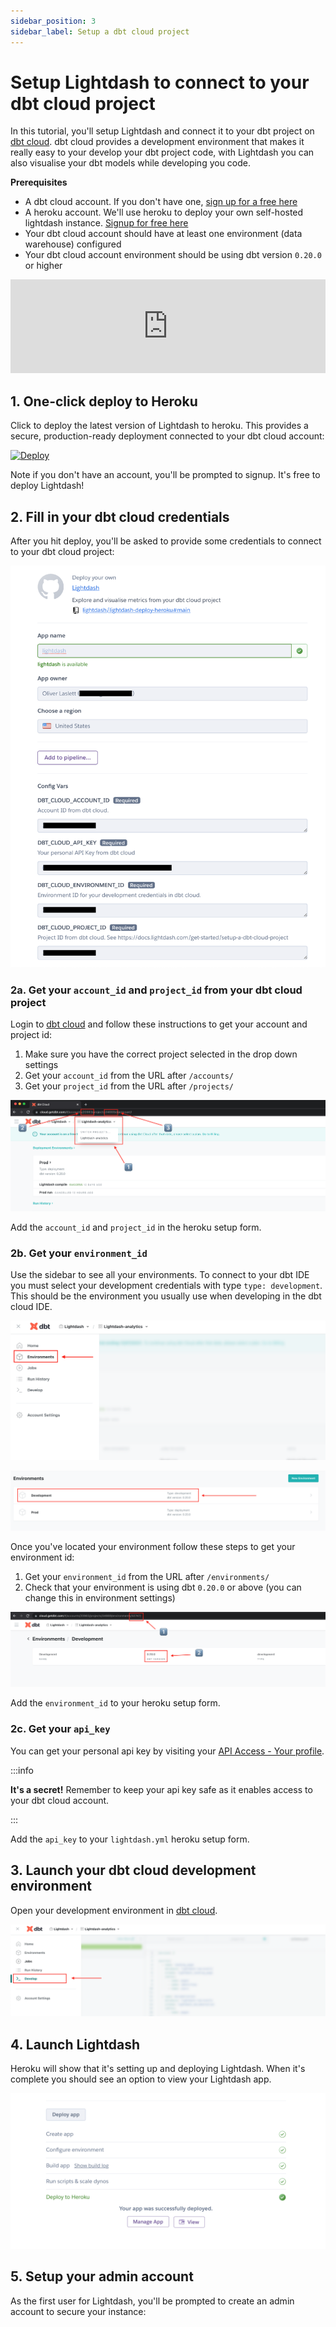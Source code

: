 ```yaml
---
sidebar_position: 3
sidebar_label: Setup a dbt cloud project
---
```


# Setup Lightdash to connect to your dbt cloud project

In this tutorial, you'll setup Lightdash and connect it to your dbt project on [dbt cloud](https://cloud.getdbt.com).
dbt cloud provides a development environment that makes it really easy to your develop your dbt project code, with
Lightdash you can also visualise your dbt models while developing you code.

**Prerequisites**
 - A dbt cloud account. If you don't have one, [sign up for a free here](https://cloud.getdbt.com/signup/)
 - A heroku account. We'll use heroku to deploy your own self-hosted lightdash instance. [Signup for free here](https://heroku.com)
 - Your dbt cloud account should have at least one environment (data warehouse) configured
 - Your dbt cloud account environment should be using dbt version `0.20.0` or higher

<iframe src="https://www.youtube.com/embed/joQD47r6-A4" title="Develop metrics in dbt Cloud with Lightdash" frameborder="0" allow="accelerometer; autoplay; clipboard-write; encrypted-media; gyroscope; picture-in-picture" allowfullscreen width="100%"></iframe>

## 1. One-click deploy to Heroku

Click to deploy the latest version of Lightdash to heroku. This provides a secure, production-ready deployment connected
to your dbt cloud account:

[![Deploy](https://www.herokucdn.com/deploy/button.svg)](https://heroku.com/deploy?template=https://github.com/lightdash/lightdash-deploy-heroku)

Note if you don't have an account, you'll be prompted to signup. It's free to deploy Lightdash!

## 2. Fill in your dbt cloud credentials

After you hit deploy, you'll be asked to provide some credentials to connect to your dbt cloud project:

![screenshot](assets/heroku-envvars.png)

### 2a. Get your `account_id` and `project_id` from your dbt cloud project

Login to [dbt cloud](https://cloud.getdbt.com) and follow these instructions to get your account and project id:

1. Make sure you have the correct project selected in the drop down settings
2. Get your `account_id` from the URL after `/accounts/`
3. Get your `project_id` from the URL after `/projects/`

![screenshot](assets/dbt-cloud-account-project.png)

Add the `account_id` and `project_id` in the heroku setup form.

### 2b. Get your `environment_id`

Use the sidebar to see all your environments. To connect to your dbt IDE you must select your development credentials with
type `type: development`. This should be the environment you usually use when developing in the dbt cloud IDE.

![screenshot](assets/dbt-cloud-sidebar.png)

![screenshot](assets/dbt-cloud-env-select.png)

Once you've located your environment follow these steps to get your environment id:

1. Get your `environment_id` from the URL after `/environments/`
2. Check that your environment is using dbt `0.20.0` or above (you can change this in environment settings)

![screenshot](assets/dbt-cloud-env-details.png)

Add the `environment_id` to your heroku setup form.

### 2c. Get your `api_key`

You can get your personal api key by visiting your [API Access - Your profile](https://cloud.getdbt.com/#/profile/api/).

:::info

**It's a secret!** Remember to keep your api key safe as it enables access to your dbt cloud account.

:::

Add the `api_key` to your `lightdash.yml` heroku setup form.

## 3. Launch your dbt cloud development environment

Open your development environment in [dbt cloud](https://cloud.getdbt.com).

![screenshot](assets/dbt-cloud-develop.png)

## 4. Launch Lightdash

Heroku will show that it's setting up and deploying Lightdash. When it's complete you should see an option to view
your Lightdash app.

![screenshot](assets/heroku-success.png)

## 5. Setup your admin account

As the first user for Lightdash, you'll be prompted to create an admin account to secure your instance:
